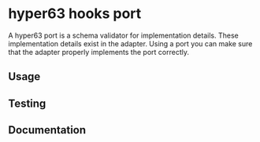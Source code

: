 # hyper63 hooks port

A hyper63 port is a schema validator for implementation details. These implementation details exist
in the adapter. Using a port you can make sure that the adapter properly implements the port
correctly.

## Usage

## Testing

## Documentation

